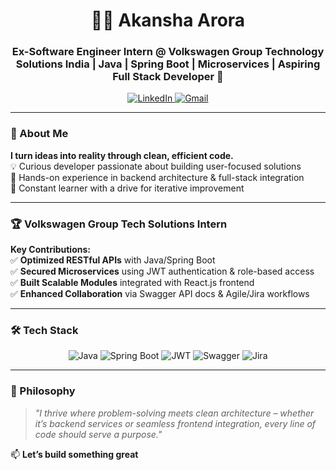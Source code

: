 <h1 align="center">👨‍💻 Akansha Arora</h1>
<h3 align="center">Ex-Software Engineer Intern @ Volkswagen Group Technology Solutions India | Java | Spring Boot | Microservices | Aspiring Full Stack Developer 🚀</h3>

<div align="center">
  <a href="https://www.linkedin.com/in/akansha-arora27/">
    <img src="https://img.shields.io/badge/LinkedIn-0A66C2?style=for-the-badge&logo=linkedin&logoColor=white" alt="LinkedIn"/>
  </a>
  <a href="mailto:aroraakansha2711@gmail.com">
    <img src="https://img.shields.io/badge/Gmail-EA4335?style=for-the-badge&logo=gmail&logoColor=white" alt="Gmail"/>
  </a>
</div>

---

### 🚀 About Me
**I turn ideas into reality through clean, efficient code.**  
💡 Curious developer passionate about building user-focused solutions  
🔧 Hands-on experience in backend architecture & full-stack integration  
🌱 Constant learner with a drive for iterative improvement  

---

### 🏆 Volkswagen Group Tech Solutions Intern  
**Key Contributions:**  
✅ **Optimized RESTful APIs** with Java/Spring Boot  
✅ **Secured Microservices** using JWT authentication & role-based access  
✅ **Built Scalable Modules** integrated with React.js frontend  
✅ **Enhanced Collaboration** via Swagger API docs & Agile/Jira workflows  

---

### 🛠️ Tech Stack
<div align="center">
  <!-- Backend -->
  <img src="https://img.shields.io/badge/Java-ED8B00?style=for-the-badge&logo=openjdk&logoColor=white" alt="Java"/>
  <img src="https://img.shields.io/badge/Spring_Boot-6DB33F?style=for-the-badge&logo=spring&logoColor=white" alt="Spring Boot"/>
  <img src="https://img.shields.io/badge/JWT-000000?style=for-the-badge&logo=jsonwebtokens&logoColor=white" alt="JWT"/>

  
  <!-- Tools -->
  <img src="https://img.shields.io/badge/Swagger-85EA2D?style=for-the-badge&logo=swagger&logoColor=black" alt="Swagger"/>
  <img src="https://img.shields.io/badge/Jira-0052CC?style=for-the-badge&logo=jira&logoColor=white" alt="Jira"/>
</div>

---

### 🌟 Philosophy  
> *"I thrive where problem-solving meets clean architecture – whether it’s backend services or seamless frontend integration, every line of code should serve a purpose."*  

📫 **Let’s build something great** 
